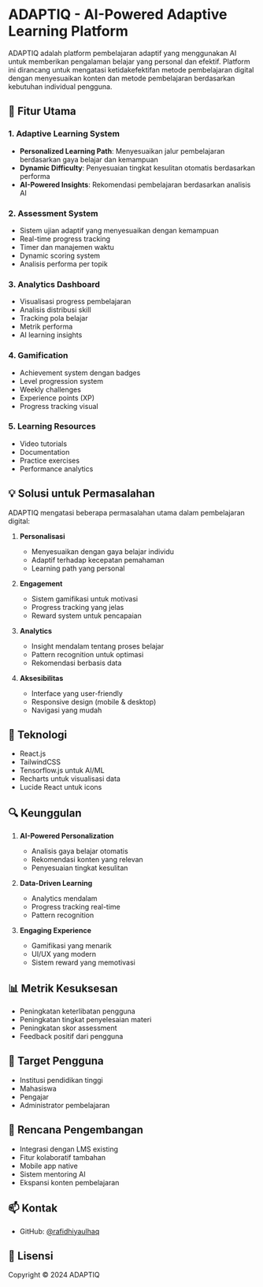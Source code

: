 # ADAPTIQ - AI-Powered Adaptive Learning Platform

ADAPTIQ adalah platform pembelajaran adaptif yang menggunakan AI untuk memberikan pengalaman belajar yang personal dan efektif. Platform ini dirancang untuk mengatasi ketidakefektifan metode pembelajaran digital dengan menyesuaikan konten dan metode pembelajaran berdasarkan kebutuhan individual pengguna.

## 🌟 Fitur Utama

### 1. Adaptive Learning System
- **Personalized Learning Path**: Menyesuaikan jalur pembelajaran berdasarkan gaya belajar dan kemampuan
- **Dynamic Difficulty**: Penyesuaian tingkat kesulitan otomatis berdasarkan performa
- **AI-Powered Insights**: Rekomendasi pembelajaran berdasarkan analisis AI

### 2. Assessment System
- Sistem ujian adaptif yang menyesuaikan dengan kemampuan
- Real-time progress tracking
- Timer dan manajemen waktu
- Dynamic scoring system
- Analisis performa per topik

### 3. Analytics Dashboard
- Visualisasi progress pembelajaran
- Analisis distribusi skill
- Tracking pola belajar
- Metrik performa
- AI learning insights

### 4. Gamification
- Achievement system dengan badges
- Level progression system
- Weekly challenges
- Experience points (XP)
- Progress tracking visual

### 5. Learning Resources
- Video tutorials
- Documentation
- Practice exercises
- Performance analytics

## 💡 Solusi untuk Permasalahan

ADAPTIQ mengatasi beberapa permasalahan utama dalam pembelajaran digital:

1. **Personalisasi**
   - Menyesuaikan dengan gaya belajar individu
   - Adaptif terhadap kecepatan pemahaman
   - Learning path yang personal

2. **Engagement**
   - Sistem gamifikasi untuk motivasi
   - Progress tracking yang jelas
   - Reward system untuk pencapaian

3. **Analytics**
   - Insight mendalam tentang proses belajar
   - Pattern recognition untuk optimasi
   - Rekomendasi berbasis data

4. **Aksesibilitas**
   - Interface yang user-friendly
   - Responsive design (mobile & desktop)
   - Navigasi yang mudah

## 🚀 Teknologi

- React.js
- TailwindCSS
- Tensorflow.js untuk AI/ML
- Recharts untuk visualisasi data
- Lucide React untuk icons

## 🔍 Keunggulan

1. **AI-Powered Personalization**
   - Analisis gaya belajar otomatis
   - Rekomendasi konten yang relevan
   - Penyesuaian tingkat kesulitan

2. **Data-Driven Learning**
   - Analytics mendalam
   - Progress tracking real-time
   - Pattern recognition

3. **Engaging Experience**
   - Gamifikasi yang menarik
   - UI/UX yang modern
   - Sistem reward yang memotivasi

## 📊 Metrik Kesuksesan

- Peningkatan keterlibatan pengguna
- Peningkatan tingkat penyelesaian materi
- Peningkatan skor assessment
- Feedback positif dari pengguna

## 🎯 Target Pengguna

- Institusi pendidikan tinggi
- Mahasiswa
- Pengajar
- Administrator pembelajaran

## 🔮 Rencana Pengembangan

- Integrasi dengan LMS existing
- Fitur kolaboratif tambahan
- Mobile app native
- Sistem mentoring AI
- Ekspansi konten pembelajaran

## 📫 Kontak

- GitHub: [@rafidhiyaulhaq](https://github.com/rafidhiyaulhaq)

## 📝 Lisensi

Copyright © 2024 ADAPTIQ